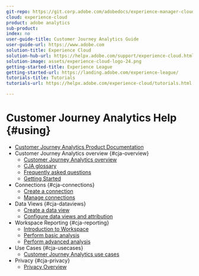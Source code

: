 ```yaml
---
git-repo: https://git.corp.adobe.com/adobedocs/experience-manager-cloud-service
cloud: experience-cloud
product: adobe analytics
sub-product: 
index: no
user-guide-title: Customer Journey Analytics Guide
user-guide-url: https://www.adobe.com
solution-title: Experience Cloud
solution-hub-url: https://helpx.adobe.com/support/experience-cloud.html
solution-image: assets/experience-cloud-logo-24.png
getting-started-title: Experience League
getting-started-url: https://landing.adobe.com/experience-league/
tutorials-title: Tutorials
tutorials-url: https://helpx.adobe.com/experience-cloud/tutorials.html

---
```


# Customer Journey Analytics Help {#using}

+ [Customer Journey Analytics Product Documentation](getting-started/cja-landing.md)
+ Customer Journey Analytics overview {#cja-overview}
    + [Customer Journey Analytics overview](getting-started/cja-overview.md)
    + [CJA glossary](getting-started/cja-glossary.md)
    + [Frequently asked questions](getting-started/cja-faq.md)
    + [Getting Started](getting-started/cja-getting-started.md)
+ Connections {#cja-connections}
    + [Create a connection](connections/create-connection.md)
    + [Manage connections](connections/manage-connection.md)
+ Data Views {#cja-dataviews}
    + [Create a data view](data-views/create-dataview.md)
    + [Configure data views and attribution](data-views/configure-dataviews.md)
+ Workspace Reporting {#cja-reporting}
    + [Introduction to Workspace](projects/workspace-basics.md)
    + [Perform basic analysis](projects/perform-basic-analysis.md)
    + [Perform advanced analysis](projects/perform-adv-analysis.md)
+ Use Cases {#cja-usecases}
    + [Customer Journey Analytics use cases](use-cases/cja-usecases.md)
+ Privacy {#cja-privacy}
    + [Privacy Overview](privacy/privacy-overview.md)

